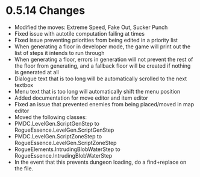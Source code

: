 # 0.5.14 Changes #

* Modified the moves: Extreme Speed, Fake Out, Sucker Punch
* Fixed issue with autotile computation failing at times
* Fixed issue preventing priorities from being edited in a priority list
* When generating a floor in developer mode, the game will print out the list of steps it intends to run through
* When generating a floor, errors in generation will not prevent the rest of the floor from generating, and a fallback floor will be created if nothing is generated at all
* Dialogue text that is too long will be automatically scrolled to the next textbox
* Menu text that is too long will automatically shift the menu position
* Added documentation for move editor and item editor
* Fixed an issue that prevented enemies from being placed/moved in map editor
* Moved the following classes:
* PMDC.LevelGen.ScriptGenStep to RogueEssence.LevelGen.ScriptGenStep
* PMDC.LevelGen.ScriptZoneStep to RogueEssence.LevelGen.ScriptZoneStep
* RogueElements.IntrudingBlobWaterStep to RogueEssence.IntrudingBlobWaterStep
* In the event that this prevents dungeon loading, do a find+replace on the file.
